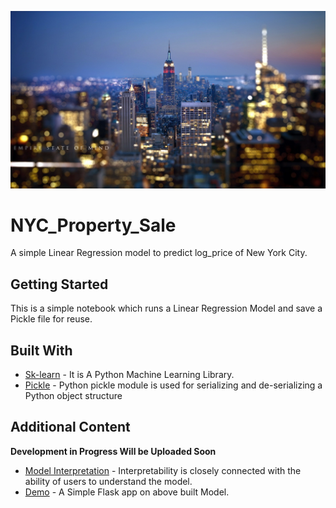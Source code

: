 ![GitHub Logo](/images/Coverpic.jpg)
# NYC_Property_Sale
A simple Linear Regression model to predict log_price of New York City.

## Getting Started

This is a simple notebook which runs a Linear Regression Model and save a Pickle file for reuse.

## Built With

* [Sk-learn](https://scikit-learn.org/stable/documentation.html) - It is A Python Machine Learning Library.
* [Pickle](https://docs.python.org/3/library/pickle.html) - Python pickle module is used for serializing and de-serializing a Python object structure

## Additional Content

**Development in Progress Will be Uploaded Soon**
* [Model Interpretation]() - Interpretability is closely connected with the ability of users to understand the model.
* [Demo]() - A Simple Flask app on above built Model.
